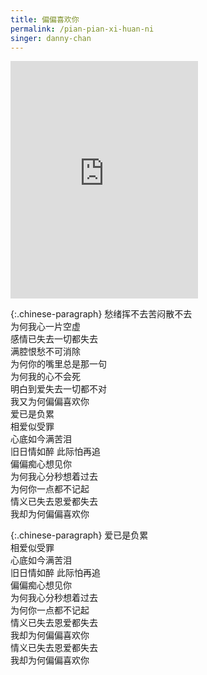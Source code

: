 ```yaml
---
title: 偏偏喜欢你
permalink: /pian-pian-xi-huan-ni
singer: danny-chan
---
```


<iframe src="https://open.spotify.com/embed/track/3WQZGenCnNiC9c7dUPnFrp" width="300" height="380" frameborder="0" allowtransparency="true" allow="encrypted-media"></iframe>

{:.chinese-paragraph}
愁绪挥不去苦闷散不去  
为何我心一片空虚  
感情已失去一切都失去  
满腔恨愁不可消除  
为何你的嘴里总是那一句  
为何我的心不会死  
明白到爱失去一切都不对  
我又为何偏偏喜欢你  
爱已是负累  
相爱似受罪  
心底如今满苦泪  
旧日情如醉 此际怕再追  
偏偏痴心想见你  
为何我心分秒想着过去  
为何你一点都不记起  
情义已失去恩爱都失去  
我却为何偏偏喜欢你

{:.chinese-paragraph}
爱已是负累  
相爱似受罪  
心底如今满苦泪  
旧日情如醉 此际怕再追  
偏偏痴心想见你  
为何我心分秒想着过去  
为何你一点都不记起  
情义已失去恩爱都失去  
我却为何偏偏喜欢你  
情义已失去恩爱都失去  
我却为何偏偏喜欢你
